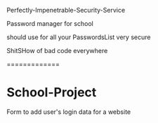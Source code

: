 Perfectly-Impenetrable-Security-Service

Password manager for school

should use for all your PasswordsList very secure

ShitSHow of bad code everywhere

=============

# School-Project

Form to add user's login data for a website
